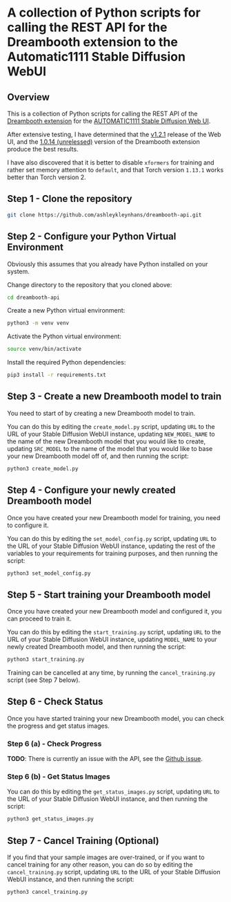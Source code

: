 # A collection of Python scripts for calling the REST API for the Dreambooth extension to the Automatic1111 Stable Diffusion WebUI

## Overview

This is a collection of Python scripts for calling the REST
API of the [Dreambooth extension](
https://github.com/d8ahazard/sd_dreambooth_extension) for the
[AUTOMATIC1111 Stable Diffusion Web UI](
https://github.com/AUTOMATIC1111/stable-diffusion-webui).

After extensive testing, I have determined that the
[v1.2.1](https://github.com/AUTOMATIC1111/stable-diffusion-webui/releases/tag/v1.2.1)
release of the Web UI, and the [1.0.14 (unrelessed)](
https://github.com/d8ahazard/sd_dreambooth_extension/releases/tag/1.0.14)
version of the Dreambooth extension produce the best results.

I have also discovered that it is better to disable `xformers`
for training and rather set memory attention to `default`, and
that Torch version `1.13.1` works better than Torch version 2.

## Step 1 - Clone the repository

```bash
git clone https://github.com/ashleykleynhans/dreambooth-api.git
```

## Step 2 - Configure your Python Virtual Environment

Obviously this assumes that you already have Python
installed on your system.

Change directory to the repository that you cloned above:

```bash
cd dreambooth-api
```

Create a new Python virtual environment:

```bash
python3 -m venv venv
```

Activate the Python virtual environment:

```bash
source venv/bin/activate
```

Install the required Python dependencies:

```bash
pip3 install -r requirements.txt
```

## Step 3 - Create a new Dreambooth model to train

You need to start of by creating a new Dreambooth model
to train.

You can do this by editing the `create_model.py` script,
updating `URL` to the URL of your Stable Diffusion WebUI
instance, updating `NEW_MODEL_NAME` to the name of the new
Dreambooth model that you would like to create, updating
`SRC_MODEL` to the name of the model that you would like
to base your new Dreambooth model off of, and then running
the script:

```bash
python3 create_model.py
```

## Step 4 - Configure your newly created Dreambooth model

Once you have created your new Dreambooth model for
training, you need to configure it.

You can do this by editing the `set_model_config.py` script,
updating `URL` to the URL of your Stable Diffusion WebUI
instance, updating the rest of the variables to your
requirements for training purposes, and then running the
script:

```bash
python3 set_model_config.py
```

## Step 5 - Start training your Dreambooth model

Once you have created your new Dreambooth model and
configured it, you can proceed to train it.

You can do this by editing the `start_training.py` script,
updating `URL` to the URL of your Stable Diffusion WebUI
instance, updating `MODEL_NAME` to your newly created
Dreambooth model, and then running the script:

```bash
python3 start_training.py
```

Training can be cancelled at any time, by running
the `cancel_training.py` script (see Step 7 below).

## Step 6 - Check Status

Once you have started training your new Dreambooth
model, you can check the progress and get status
images.

### Step 6 (a) - Check Progress

__TODO__: There is currently an issue with the API,
see the [Github issue](https://github.com/d8ahazard/sd_dreambooth_extension/issues/1228).

### Step 6 (b) - Get Status Images

You can do this by editing the `get_status_images.py`
script, updating `URL` to the URL of your Stable Diffusion
WebUI instance, and then running the script:

```bash
python3 get_status_images.py
```

## Step 7 - Cancel Training (Optional)

If you find that your sample images are over-trained,
or if you want to cancel training for any other
reason, you can do so by editing the
`cancel_training.py` script, updating `URL` to the
URL of your Stable Diffusion WebUI instance, and
then running the script:

```bash
python3 cancel_training.py
```
